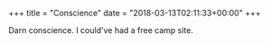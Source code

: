 +++
title = "Conscience"
date = "2018-03-13T02:11:33+00:00"
+++

Darn conscience. I could've had a free camp site.
			